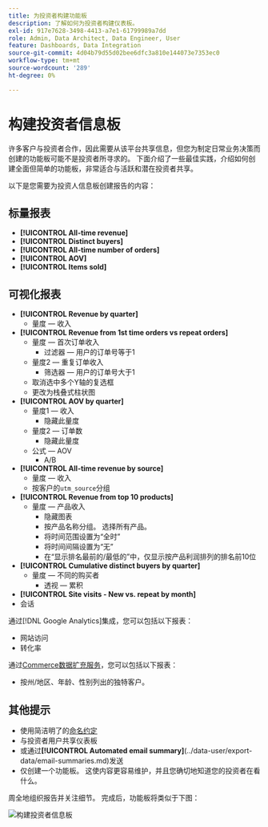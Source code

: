 ```yaml
---
title: 为投资者构建功能板
description: 了解如何为投资者构建仪表板。
exl-id: 917e7628-3498-4413-a7e1-61799989a7dd
role: Admin, Data Architect, Data Engineer, User
feature: Dashboards, Data Integration
source-git-commit: 4d04b79d55d02bee6dfc3a810e144073e7353ec0
workflow-type: tm+mt
source-wordcount: '289'
ht-degree: 0%

---
```


# 构建投资者信息板

许多客户与投资者合作，因此需要从该平台共享信息，但您为制定日常业务决策而创建的功能板可能不是投资者所寻求的。 下面介绍了一些最佳实践，介绍如何创建全面但简单的功能板，非常适合与活跃和潜在投资者共享。

以下是您需要为投资人信息板创建报告的内容：

## 标量报表

* **[!UICONTROL All-time revenue]**
* **[!UICONTROL Distinct buyers]**
* **[!UICONTROL All-time number of orders]**
* **[!UICONTROL AOV]**
* **[!UICONTROL Items sold]**

## 可视化报表

* **[!UICONTROL Revenue by quarter]**
   * 量度 — 收入
* **[!UICONTROL Revenue from 1st time orders vs repeat orders]**
   * 量度 — 首次订单收入
      * 过滤器 — 用户的订单号等于1
   * 量度2 — 重复订单收入
      * 筛选器 — 用户的订单号大于1
   * 取消选中多个Y轴的复选框
   * 更改为栈叠式柱状图
* **[!UICONTROL AOV by quarter]**
   * 量度1 — 收入
      * 隐藏此量度
   * 量度2 — 订单数
      * 隐藏此量度
   * 公式 — AOV
      * A/B
* **[!UICONTROL All-time revenue by source]**
   * 量度 — 收入
   * 按客户的`utm_source`分组
* **[!UICONTROL Revenue from top 10 products]**
   * 量度 — 产品收入
      * 隐藏图表
      * 按产品名称分组。 选择所有产品。
      * 将时间范围设置为“全时”
      * 将时间间隔设置为“无”
      * 在“显示排名最前的/最低的”中，仅显示按产品利润排列的排名前10位
* **[!UICONTROL Cumulative distinct buyers by quarter]**
   * 量度 — 不同的购买者
      * 透视 — 累积
* **[!UICONTROL Site visits - New vs. repeat by month]**
* 会话

通过[!DNL Google Analytics]集成，您可以包括以下报表：

* 网站访问
* 转化率

通过[Commerce数据扩充服务](https://business.adobe.com/cn/products/magento/magento-commerce.html)，您可以包括以下报表：

* 按州/地区、年龄、性别列出的独特客户。

## 其他提示

* 使用简洁明了的[命名约定](../best-practices/naming-elements.md)
* 与投资者用户共享仪表板
* 或通过&#x200B;**[!UICONTROL Automated email summary]**(../data-user/export-data/email-summaries.md)发送
* 仅创建一个功能板。 这使内容更容易维护，并且您确切地知道您的投资者在看什么。

周全地组织报告并关注细节。 完成后，功能板将类似于下图：

![构建投资者信息板](../../mbi/assets/investor-dboard-example.png)
